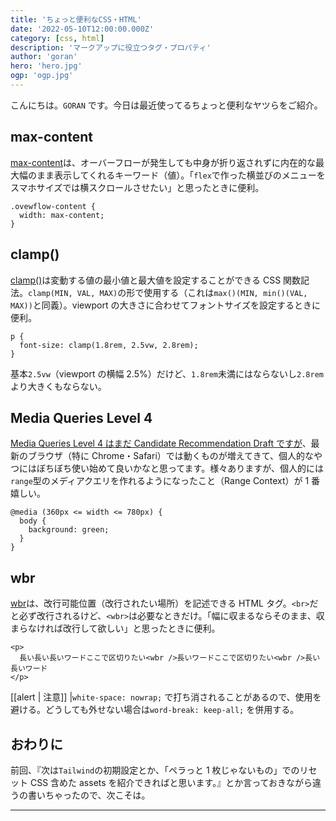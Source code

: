 ```yaml
---
title: 'ちょっと便利なCSS・HTML'
date: '2022-05-10T12:00:00.000Z'
category: [css, html]
description: 'マークアップに役立つタグ・プロパティ'
author: 'goran'
hero: 'hero.jpg'
ogp: 'ogp.jpg'
---
```


こんにちは。`GORAN` です。今日は最近使ってるちょっと便利なヤツらをご紹介。

## max-content

[max-content](https://developer.mozilla.org/ja/docs/Web/CSS/max-content)は、オーバーフローが発生しても中身が折り返されずに内在的な最大幅のまま表示してくれるキーワード（値）。「`flex`で作った横並びのメニューをスマホサイズでは横スクロールさせたい」と思ったときに便利。

```css:title=max-content
.ovewflow-content {
  width: max-content;
}
```

## clamp()

[clamp()](https://developer.mozilla.org/ja/docs/Web/CSS/clamp)は変動する値の最小値と最大値を設定することができる CSS 関数記法。`clamp(MIN, VAL, MAX)`の形で使用する（これは`max()(MIN, min()(VAL, MAX))`と同義）。viewport の大きさに合わせてフォントサイズを設定するときに便利。

```css:title=clamp()
p {
  font-size: clamp(1.8rem, 2.5vw, 2.8rem);
}
```

基本`2.5vw`（viewport の横幅 2.5%）だけど、`1.8rem`未満にはならないし`2.8rem`より大きくもならない。

## Media Queries Level 4

[Media Queries Level 4 はまだ Candidate Recommendation Draft ですが](https://www.w3.org/TR/mediaqueries-4/)、最新のブラウザ（特に Chrome・Safari）では動くものが増えてきて、個人的なやつにはぼちぼち使い始めて良いかなと思ってます。様々ありますが、個人的には`range`型のメディアクエリを作れるようになったこと（Range Context）が 1 番嬉しい。

```css:title=rangecontext
@media (360px <= width <= 780px) {
  body {
    background: green;
  }
}
```

## wbr

[wbr](https://developer.mozilla.org/ja/docs/Web/HTML/Element/wbr)は、改行可能位置（改行されたい場所）を記述できる HTML タグ。`<br>`だと必ず改行されるけど、`<wbr>`は必要なときだけ。「幅に収まるならそのまま、収まらなければ改行して欲しい」と思ったときに便利。

```html:title=wbr
<p>
  長い長い長いワードここで区切りたい<wbr />長いワードここで区切りたい<wbr />長い長いワード
</p>
```

[[alert | 注意]]
|`white-space: nowrap;` で打ち消されることがあるので、使用を避ける。どうしても外せない場合は`word-break: keep-all;` を併用する。

## おわりに

前回、『次は`Tailwind`の初期設定とか、「ペラっと 1 枚じゃないもの」でのリセット CSS 含めた assets を紹介できればと思います。』とか言っておきながら違うの書いちゃったので、次こそは。

---
